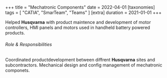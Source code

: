 +++
title = "Mechatronic Components"
date = 2022-04-01
[taxonomies]
tags = [ "CATIA", "SmarTeam", "Teams" ]
[extra]
duration = 2021-01-01
+++

Helped **Husqvarna** with product maintence and development of motor
controllers, HMI panels and motors used in handheld battery powered products.

###### Role & Responsibilities
Coordinated productdevelopment between diffrent **Husqvarna** sites and subcontractors. Mechanical design and config management of mechatronic componets.